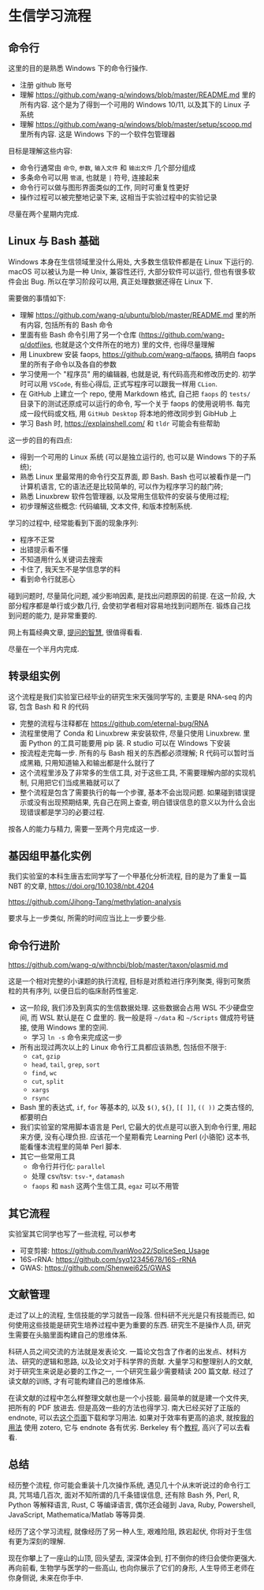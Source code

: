 # 生信学习流程

## 命令行

这里的目的是熟悉 Windows 下的命令行操作.

* 注册 github 账号
* 理解 https://github.com/wang-q/windows/blob/master/README.md 里的所有内容. 这个是为了得到一个可用的 Windows 10/11, 以及其下的
  Linux 子系统
* 理解 https://github.com/wang-q/windows/blob/master/setup/scoop.md 里所有内容. 这是 Windows 下的一个软件包管理器

目标是理解这些内容:

* 命令行通常由 `命令`, `参数`, `输入文件` 和 `输出文件` 几个部分组成
* 多条命令可以用 `管道`, 也就是 `|` 符号, 连接起来
* 命令行可以做与图形界面类似的工作, 同时可重复性更好
* 操作过程可以被完整地记录下来, 这相当于实验过程中的实验记录

尽量在两个星期内完成.

## Linux 与 Bash 基础

Windows 本身在生信领域里没什么用处, 大多数生信软件都是在 Linux 下运行的.
macOS 可以被认为是一种 Unix, 兼容性还行, 大部分软件可以运行, 但也有很多软件会出 Bug.
所以在学习阶段可以用, 真正处理数据还得在 Linux 下.

需要做的事情如下:

* 理解 https://github.com/wang-q/ubuntu/blob/master/README.md 里的所有内容, 包括所有的 Bash 命令
* 里面有些 Bash 命令引用了另一个仓库 (https://github.com/wang-q/dotfiles, 也就是这个文件所在的地方) 里的文件, 也得尽量理解
* 用 Linuxbrew 安装 faops, https://github.com/wang-q/faops, 搞明白 faops 里的所有子命令以及各自的参数
* 学习使用一个 "程序员" 用的编辑器, 也就是说, 有代码高亮和修改历史的. 初学时可以用 `VSCode`, 有些心得后, 正式写程序可以跟我一样用 `CLion`.
* 在 GitHub 上建立一个 repo, 使用 Markdown 格式, 自己把 `faops` 的 `tests/` 目录下的测试还原成可以运行的命令, 写一个关于 faops 的使用说明书. 每完成一段代码或文档, 用 `GitHub Desktop` 将本地的修改同步到 GibHub 上
* 学习 Bash 时, <https://explainshell.com/> 和 `tldr` 可能会有些帮助

这一步的目的有四点:

* 得到一个可用的 Linux 系统 (可以是独立运行的, 也可以是 Windows 下的子系统);
* 熟悉 Linux 里最常用的命令行交互界面, 即 Bash. Bash 也可以被看作是一门计算机语言, 它的语法还是比较简单的, 可以作为程序学习的敲门砖;
* 熟悉 Linuxbrew 软件包管理器, 以及常用生信软件的安装与使用过程;
* 初步理解这些概念: 代码编辑, 文本文件, 和版本控制系统.

学习的过程中, 经常能看到下面的现象序列:

* 程序不正常
* 出错提示看不懂
* 不知道用什么关键词去搜索
* 卡住了, 我天生不是学信息学的料
* 看到命令行就恶心

碰到问题时, 尽量简化问题, 减少影响因素, 是找出问题原因的前提.
在这一阶段, 大部分程序都是单行或少数几行, 会使初学者相对容易地找到问题所在.
锻炼自己找到问题的能力, 是非常重要的.

网上有篇经典文章, [提问的智慧](https://github.com/ryanhanwu/How-To-Ask-Questions-The-Smart-Way/blob/main/README-zh_CN.md), 很值得看看.

尽量在一个半月内完成.

## 转录组实例

这个流程是我们实验室已经毕业的研究生宋天强同学写的, 主要是 RNA-seq 的内容, 包含 Bash 和 R 的代码

* 完整的流程与注释都在 https://github.com/eternal-bug/RNA
* 流程里使用了 Conda 和 Linuxbrew 来安装软件, 尽量只使用 Linuxbrew. 里面 Python 的工具可能要用 pip 装. R studio 可以在 Windows 下安装
* 按流程走完每一步. 所有的与 Bash 相关的东西都必须理解; R 代码可以暂时当成黑箱, 只用知道输入和输出都是什么就行了
* 这个流程里涉及了非常多的生信工具, 对于这些工具, 不需要理解内部的实现机制, 只用把它们当成黑箱就可以了
* 整个流程是包含了需要执行的每一个步骤, 基本不会出现问题. 如果碰到错误提示或没有出现预期结果, 先自己在网上查查, 明白错误信息的意义以为什么会出现错误都是学习的必要过程.

按各人的能力与精力, 需要一至两个月完成这一步.

## 基因组甲基化实例

我们实验室的本科生唐吉宏同学写了一个甲基化分析流程, 目的是为了重复一篇 NBT 的文章,
https://doi.org/10.1038/nbt.4204

https://github.com/Jihong-Tang/methylation-analysis

要求与上一步类似, 所需的时间应当比上一步要少些.

## 命令行进阶

https://github.com/wang-q/withncbi/blob/master/taxon/plasmid.md

这是一个相对完整的小课题的执行流程, 目标是对质粒进行序列聚类, 得到可聚质粒的共有序列, 以便日后的临床耐药性鉴定.

* 这一阶段, 我们涉及到真实的生信数据处理. 这些数据会占用 WSL 不少硬盘空间, 而 WSL 默认是在 C 盘里的. 我一般是将 `~/data` 和 `~/Scripts` 做成符号链接, 使用 Windows 里的空间.
    * 学习 `ln -s` 命令来完成这一步
* 所有出现过两次以上的 Linux 命令行工具都应该熟悉, 包括但不限于:
    * `cat`, `gzip`
    * `head`, `tail`, `grep`, `sort`
    * `find`, `wc`
    * `cut`, `split`
    * `xargs`
    * `rsync`
* Bash 里的表达式, `if`, `for` 等基本的, 以及 `$()`, `${}`, `[[ ]]`, `(( ))` 之类古怪的, 都要明白
* 我们实验室的常用脚本语言是 Perl, 它最大的优点是可以嵌入到命令行里, 用起来方便, 没有心理负担. 应该花一个星期看完 Learning Perl (小骆驼) 这本书, 能看懂本流程里的简单
  Perl 脚本.
* 其它一些常用工具
    * 命令行并行化: `parallel`
    * 处理 csv/tsv: `tsv-*`, `datamash`
    * `faops` 和 `mash` 这两个生信工具, `egaz` 可以不用管

## 其它流程

实验室其它同学也写了一些流程, 可以参考

* 可变剪接: https://github.com/IvanWoo22/SpliceSeq_Usage
* 16S-rRNA: https://github.com/syq12345678/16S-rRNA
* GWAS: https://github.com/Shenwei625/GWAS

## 文献管理

走过了以上的流程, 生信技能的学习就告一段落. 但科研不光光是只有技能而已, 如何使用这些技能是研究生培养过程中更为重要的东西. 研究生不是操作人员, 研究生需要在头脑里面构建自己的思维体系.

科研人员之间交流的方法就是发表论文. 一篇论文包含了作者的出发点、材料方法、研究的逻辑和思路, 以及论文对于科学界的贡献. 大量学习和整理别人的文献, 对于研究生来说是必要的工作之一,
一个研究生最少需要精读 200 篇文献. 经过了读文献的训练, 才有可能构建自己的思维体系.

在读文献的过程中怎么样整理文献也是一个小技能. 最简单的就是建一个文件夹, 把所有的 PDF 放进去. 但是高效一些的方法也得学习. 南大已经买好了正版的 endnote,
可以去[这个页面](https://itsc.nju.edu.cn/EndNote/list.htm)下载和学习用法. 如果对于效率有更高的追求, 就按[我的用法](zotero/zotero.md)
使用 zotero, 它与 endnote 各有优劣. Berkeley 有个[教程](https://guides.lib.berkeley.edu/zotero), 高兴了可以去看看.

## 总结

经历整个流程, 你可能会重装十几次操作系统, 遇见几十个从末听说过的命令行工具, 咒骂墙几百次, 面对不知所谓的几千条错误信息, 还有除 Bash 外, Perl, R, Python 等解释语言,
Rust, C 等编译语言, 偶尔还会碰到 Java, Ruby, Powershell, JavaScript, Mathematica/Matlab 等等异类.

经历了这个学习流程, 就像经历了另一种人生, 艰难险阻, 跌宕起伏, 你将对于生信有更为深刻的理解.

现在你攀上了一座山的山顶, 回头望去, 深深体会到, 打不倒你的终归会使你更强大. 再向前看, 生物学与医学的一些高山, 也向你展示了它们的身形, 人生导师王老师在你身侧说, 未来在你手中.
